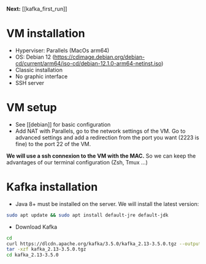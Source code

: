 **Next:** [[kafka_first_run]]
# VM installation

- Hyperviser: Parallels (MacOs arm64)
- OS: Debian 12 (https://cdimage.debian.org/debian-cd/current/arm64/iso-cd/debian-12.1.0-arm64-netinst.iso)
- Classic installation
- No graphic interface
- SSH server

# VM setup

- See [[debian]] for basic configuration
- Add NAT with Parallels, go to the network settings of the VM. Go to advanced settings and add a redirection from the port you want (2223 is fine) to the port 22 of the VM.

**We will use a ssh connexion to the VM with the MAC.** So we can keep the advantages of our terminal configuration (Zsh, Tmux ...) 
# Kafka installation

- Java 8+ must be installed on the server. We will install the latest version:
```sh
sudo apt update && sudo apt install default-jre default-jdk
```

- Download Kafka
```sh
cd
curl https://dlcdn.apache.org/kafka/3.5.0/kafka_2.13-3.5.0.tgz --output kafka_2.13-3.5.0.tgz
tar -xzf kafka_2.13-3.5.0.tgz
cd kafka_2.13-3.5.0
```


